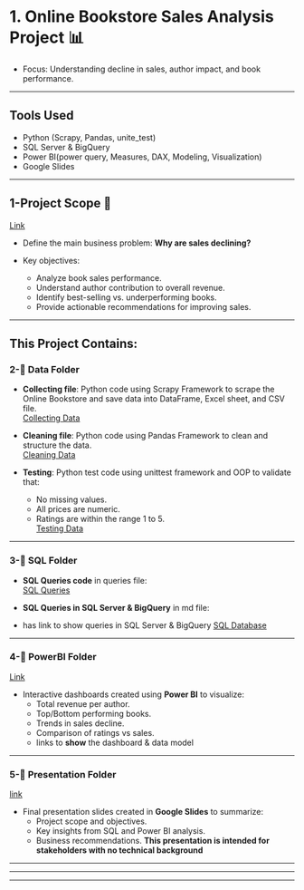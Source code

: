 # 1. **Online Bookstore Sales Analysis Project** 📊
   - Focus: Understanding decline in sales, author impact, and book performance.

---

## Tools Used
- Python (Scrapy, Pandas, unite_test)
- SQL Server & BigQuery
- Power BI(power query, Measures, DAX, Modeling, Visualization)
- Google Slides

---
## 1-Project Scope 🎯 
[Link](https://github.com/gig194x/Data_Analysis_Projects/blob/main/BookStore_Analysis/Scope.md)
- Define the main business problem: **Why are sales declining?**
   
- Key objectives:  
  - Analyze book sales performance.  
  - Understand author contribution to overall revenue.  
  - Identify best-selling vs. underperforming books.  
  - Provide actionable recommendations for improving sales.
 
---

## This Project Contains:

### 2-📂 Data Folder
- **Collecting file**: Python code using Scrapy Framework to scrape the Online Bookstore and save data into DataFrame, Excel sheet, and CSV file.  
  [Collecting Data](https://github.com/gig194x/Data_Analysis_Projects/blob/main/BookStore_Analysis/Data/Collecting.py)  

- **Cleaning file**: Python code using Pandas Framework to clean and structure the data.  
  [Cleaning Data](https://github.com/gig194x/Data_Analysis_Projects/blob/main/BookStore_Analysis/Data/Cleaning.py)  

- **Testing**: Python test code using unittest framework and OOP to validate that:  
  - No missing values.  
  - All prices are numeric.  
  - Ratings are within the range 1 to 5.  
  [Testing Data](https://github.com/gig194x/Data_Analysis_Projects/blob/main/BookStore_Analysis/Data/Testing.py)  

---

### 3-📂 SQL Folder
- **SQL Queries code** in queries file:  
  [SQL Queries](https://github.com/gig194x/Data_Analysis_Projects/blob/main/BookStore_Analysis/SQL/sql.md)  

- **SQL Queries in SQL Server & BigQuery** in md file:
- has link to show queries in  SQL Server & BigQuery
  [SQL Database](https://github.com/gig194x/Data_Analysis_Projects/blob/main/BookStore_Analysis/SQL/sql.md)
  
---

### 4-📂 PowerBI Folder 
[Link](https://github.com/gig194x/Data_Analysis_Projects/tree/main/BookStore_Analysis/PowerBI)
- Interactive dashboards created using **Power BI** to visualize:  
  - Total revenue per author.  
  - Top/Bottom performing books.  
  - Trends in sales decline.  
  - Comparison of ratings vs sales.
  - links to **show** the dashboard & data model

---

### 5-📂 Presentation Folder 
[link](https://github.com/gig194x/Data_Analysis_Projects/tree/main/BookStore_Analysis/Presentation)
- Final presentation slides created in **Google Slides** to summarize:  
  - Project scope and objectives.    
  - Key insights from SQL and Power BI analysis.  
  - Business recommendations.
  **This presentation is intended for stakeholders with no technical background**

---


--------------------------------------------------------------------------------------------
--------------------------------------------------------------------------------------------

